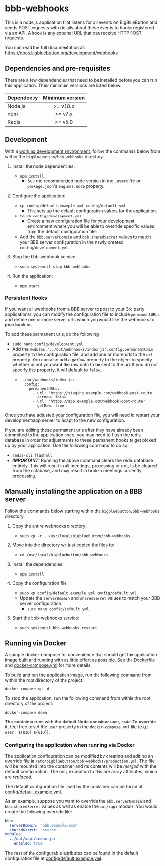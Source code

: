 # bbb-webhooks

This is a node.js application that listens for all events on BigBlueButton and sends POST requests with details about these events to hooks registered via an API. A hook is any external URL that can receive HTTP POST requests.

You can read the full documentation at: https://docs.bigbluebutton.org/development/webhooks

## Dependencies and pre-requisites

There are a few dependencies that need to be installed before you can run this application.
Their minimum versions are listed below.

| Dependency            | Minimum version             |
|-----------------------|:---------------------------:|
| Node.js               | >= v18.x                    |
| npm                   | >= v7.x                     |
| Redis                 | >= v5.0                     |

## Development

With a [working development environment](https://docs.bigbluebutton.org/development/guide), follow the commands below from within the `bigbluebutton/bbb-webhooks` directory.

1. Install the node dependencies:
    - `npm install`
      * See the recommended node version in the `.nvmrc` file or `package.json`'s `engines.node` property.

2. Configure the application:
    - `cp config/default.example.yml config/default.yml`
      * This sets up the default configuration values for the application.
    - `touch config/development.yml`
      * Create a new configuration file for your development environment where you will be able to override specific values from the default configuration file:
    - Add the `bbb.serverDomain` and `bbb.sharedSecret` values to match your BBB server configuration in the newly created `config/development.yml`.

3. Stop the bbb-webhook service:
    - `sudo systemctl stop bbb-webhooks`

4. Run the application:
    - `npm start`

### Persistent Hooks

If you want all webhooks from a BBB server to post to your 3rd party application/s, you can modify the configuration file to include `permanentURLs` and define one or more server urls which you would like the webhooks to post back to.

To add these permanent urls, do the following:
 - `sudo nano config/development.yml`
 - Add the `modules."../out/webhhooks/index.js".config.permanentURLs` property to the configuration file, and add one or more urls to the `url` property. You can also add a `getRaw` property to the object to specify whether or not you want the raw data to be sent to the url. If you do not specify this property, it will default to `false`.
    - ```
      ../out/webhooks/index.js:
        config:
          permanentURLs:
            - url: 'https://staging.example.com/webhook-post-route'
              getRaw: false
            - url: 'https://app.example.com/webhook-post-route'
              getRaw: true
      ```

Once you have adjusted your configuration file, you will need to restart your development/app server to adapt to the new configuration.

If you are editing these permanent urls after they have already been committed to the application once, you may need to flush the redis database in order for adjustments to these permanent hooks to get picked up by your application. Use the following command to do so:
 - `redis-cli flushall`
 - **_IMPORTANT:_** Running the above command clears the redis database entirely. This will result in all meetings, processing or not, to be cleared from the database, and may result in broken meetings currently processing.

## Manually installing the application on a BBB server

Follow the commands below starting within the `bigbluebutton/bbb-webhooks` directory.

1. Copy the entire webhooks directory:
    - `sudo cp -r . /usr/local/bigbluebutton/bbb-webhooks`

2. Move into the directory we just copied the files to:
    - `cd /usr/local/bigbluebutton/bbb-webhooks`

3. Install the dependencies:
    - `npm install`

4. Copy the configuration file:
    - `sudo cp config/default.example.yml config/default.yml`
    - Update the `serverDomain` and `sharedSecret` values to match your BBB server configuration:
        - `sudo nano config/default.yml`

9. Start the bbb-webhooks service:
    - `sudo systemctl bbb-webhooks restart`

## Running via Docker

A sample docker-compose for convenience that should get the application image
built and running with as little effort as possible. See the [Dockerfile](Dockerfile)
and [docker-compose.yml](docker-compose.yml) for more details.

To build and run the application image, run the following command from within
the root directory of the project:

```
docker-compose up -d
```

To stop the application, run the following command from within the root directory
of the project:

```
docker-compose down
```

The container runs with the default Node container user, `node`. To override it,
feel free to set the `user` property in the `docker-compose.yml` file (e.g.: `user: ${UID}:${GID}`).

### Configuring the application when running via Docker

The application configuration can be modified by creating and editing an override
file in `/etc/bigbluebutton/bbb-webhooks/production.yml`. The file will be mounted
into the container and its contents will be *merged* with the default configuration.
The only exception to this are array attributes, which are *replaced*.

The default configuration file used by the container can be found at
[config/default.example.yml](config/default.example.yml).

As an example, suppose you want to override the `bbb.serverDomain` and
`bbb.sharedSecret` values as well as enable the `out/xapi` module. You would
create the following override file:

```yaml
bbb:
  serverDomain: 'bbb.example.com'
  sharedSecret: 'secret'
modules:
  ../out/xapi/index.js:
    enabled: true
```

The rest of the configurable attributes can be found in the default configuration
file at [config/default.example.yml](config/default.example.yml).
